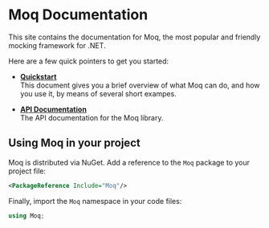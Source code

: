 # Moq Documentation

This site contains the documentation for Moq, the most popular and friendly mocking framework for .NET.

Here are a few quick pointers to get you started:

* **[Quickstart](quickstart.md)**  
  This document gives you a brief overview of what Moq can do, and how you use it, by means of several short exampes.

* **[API Documentation](api/index.md)**  
  The API documentation for the Moq library.


## Using Moq in your project

Moq is distributed via NuGet. Add a reference to the `Moq` package to your project file:

```xml
<PackageReference Include="Moq"/>
```

Finally, import the `Moq` namespace in your code files:

```csharp
using Moq;
```
